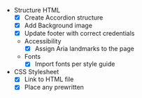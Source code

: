 - Structure HTML
  - [x] Create Accordion structure
  - [x] Add Background image
  - [x] Update footer with correct credentials
  
  - Accessibility
    - [x] Assign Aria landmarks to the page
  
  - Fonts
    - [x] Import fonts per style guide

- CSS Stylesheet
  - [x] Link to HTML file
  - [x] Place any prewritten <style> into the stylesheet
  
  - Base Styles
    - Colors
      - [x] Background color for page
      - [x] Background color for container
  
    - Shapes
      - [x] Round corners for the container

    - Spacing
      - [x] Container aligned in middle of page

  - Further Styling
  - Fonts
      - [x] Font color/size for Header
      - [ ] Font color/size for Product description / Regular price
      - [ ] Font color/size for Sale price
      - [ ] strikethrough for regular price
      - [ ] Button Color - Inactive and Hover state (desktop only)
      - [ ] Set the fonts for each section of the component
  
  - Spacing
    - [ ] Ensure the padding b/t each element matches designs
    - [ ] Text in container aligned to the left
 
  - Desktop specific
    - [ ] When the screen widens, the Image needs to be on the left
- Javascript 
  - [ ] Get all sections of the accordion
  - [ ] Create click listening event for each section
  - [ ] toggle the display of hidden vs. visible 